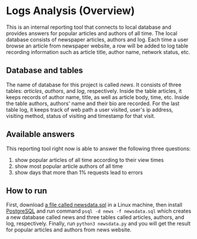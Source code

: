 # Logs Analysis (Overview)

This is an internal reporting tool that connects to local database and provides answers for popular articles and authors of all time. The local database consists of newspaper articles, authors and log. Each time a user browse an article from newspaper website, a row will be added to log table recording information such as article title, author name, network status, etc.

## Database and tables

The name of database for this project is called *news*. It consists of three tables: *articles*, *authors*, and *log*, respectively. Inside the table articles, it keeps records of author name, title, as well as article body, time, etc. Inside the table authors, authors' name and their bio are recorded. For the last table log, it keeps track of web path a user visited, user's ip address, visiting method, status of visiting and timestamp for that visit.

## Available answers

This reporting tool right now is able to answer the following three questions: <br />
1) show popular articles of all time according to their view times <br />
2) show most popular article authors of all time <br />
3) show days that more than 1% requests lead to errors

## How to run

First, download [a file called newsdata.sql](https://d17h27t6h515a5.cloudfront.net/topher/2016/August/57b5f748_newsdata/newsdata.zip) in a Linux machine, then install [PostgreSQL](https://www.postgresql.org/) and run command
`psql -d news -f newsdata.sql`
which creates a new database called news and three tables called articles, authors, and log, respectively.
Finally, run
`python3 newsdata.py` and you will get the result for popular articles and authors from news website.
